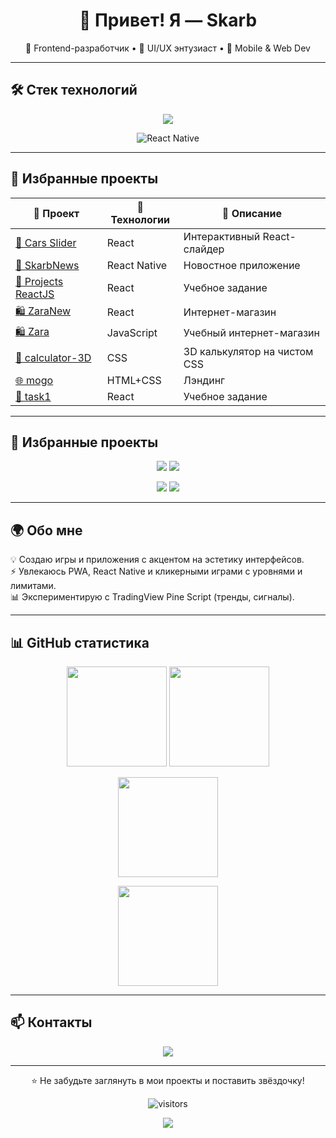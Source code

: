 <h1 align="center">👋 Привет! Я — Skarb</h1>

<p align="center">
  🚀 Frontend-разработчик • 🎨 UI/UX энтузиаст • 📱 Mobile & Web Dev  
</p>

---

## 🛠️ Стек технологий  

<p align="center">
  <!-- Убрали reactnative (его нет в skillicons) -->
  <img src="https://skillicons.dev/icons?i=js,react,nodejs,mongodb,html,css,figma" />
</p>

<p align="center">
  <!-- Отдельный бейдж для React Native -->
  <img alt="React Native" src="https://img.shields.io/badge/React%20Native-000?style=for-the-badge&logo=react&logoColor=61DAFB" />
</p>

---

## 📌 Избранные проекты  

| 🚀 Проект | 🔧 Технологии | 📖 Описание |
|-----------|---------------|-------------|
| [🚗 Cars Slider](https://github.com/skarb-by/CarsSlider) | React | Интерактивный React-слайдер |
| [📰 SkarbNews](https://github.com/skarb-by/SkarbNews) | React Native | Новостное приложение |
| [📝 Projects ReactJS](https://github.com/skarb-by/Projects-ReactJS) | React | Учебное задание |
| [🛍️ ZaraNew](https://github.com/skarb-by/ZaraNew) | React | Интернет-магазин |
| [🛍️ Zara](https://github.com/skarb-by/Zara) | JavaScript | Учебный интернет-магазин |
| [🧮 calculator-3D](https://github.com/skarb-by/calculator-3D) | CSS | 3D калькулятор на чистом CSS |
| [🌐 mogo](https://github.com/skarb-by/mogo) | HTML+CSS | Лэндинг |
| [📝 task1](https://github.com/skarb-by/task1) | React | Учебное задание |

---

## 🚀 Избранные проекты  

<p align="center">
  <a href="https://github.com/skarb-by/CarsSlider"><img src="https://github-readme-stats.vercel.app/api/pin/?username=skarb-by&repo=CarsSlider&theme=tokyonight&hide_border=true" /></a>
  <a href="https://github.com/skarb-by/SkarbNews"><img src="https://github-readme-stats.vercel.app/api/pin/?username=skarb-by&repo=SkarbNews&theme=tokyonight&hide_border=true" /></a>
</p>

<p align="center">
  <a href="https://github.com/skarb-by/ZaraNew"><img src="https://github-readme-stats.vercel.app/api/pin/?username=skarb-by&repo=ZaraNew&theme=tokyonight&hide_border=true" /></a>
  <a href="https://github.com/skarb-by/calculator-3D"><img src="https://github-readme-stats.vercel.app/api/pin/?username=skarb-by&repo=calculator-3D&theme=tokyonight&hide_border=true" /></a>
</p>

---


## 🌍 Обо мне  

💡 Создаю игры и приложения с акцентом на эстетику интерфейсов.  
⚡ Увлекаюсь PWA, React Native и кликерными играми с уровнями и лимитами.  
📊 Экспериментирую с TradingView Pine Script (тренды, сигналы).  

---

## 📊 GitHub статистика  

<p align="center">
  <img src="https://github-readme-stats.vercel.app/api?username=skarb-by&show_icons=true&theme=dark" height="160" />
  <img src="https://github-readme-stats.vercel.app/api/top-langs/?username=skarb-by&layout=compact&theme=dark" height="160" />
</p>

<p align="center">
  <img src="https://github-readme-streak-stats.herokuapp.com?user=skarb-by&theme=radical&hide_border=true" height="160"/>
  </p>
  <p align="center">
  <img src="https://github-profile-trophy.vercel.app/?username=skarb-by&theme=darkhub" height="160"/>
</p>

---

## 📫 Контакты  

<p align="center">
  <a href="https://t.me/robin_hood_8"><img src="https://img.shields.io/badge/Telegram-000?style=for-the-badge&logo=telegram&logoColor=26A5E4" /></a>
</p>

---

<p align="center">⭐️ Не забудьте заглянуть в мои проекты и поставить звёздочку!</p>
<p align="center"> <img src="https://visitor-badge.laobi.icu/badge?page_id=skarb-by" alt="visitors"/> </p>

<p align="center">
  <img src="https://capsule-render.vercel.app/api?type=waving&color=0:FF1178,100:00ffe7&height=120&section=footer"/>
</p>
